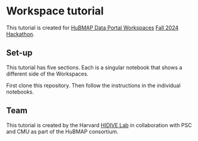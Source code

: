 # Workspace tutorial
This tutorial is created for [HuBMAP Data Portal Workspaces](https://portal.hubmapconsortium.org/) [Fall 2024 Hackathon](https://hubmapconsortium.org/2024-fall-hackathon/).

## Set-up
This tutorial has five sections. Each is a singular notebook that shows a different side of the Workspaces.

First clone this repository. Then follow the instructions in the individual notebooks.

## Team
This tutorial is created by the Harvard [HIDIVE Lab](https://hidivelab.org) in collaboration with PSC and CMU as part of the HuBMAP consortium.

